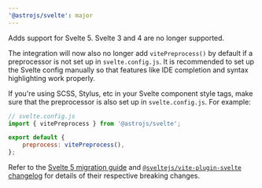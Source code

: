 ```yaml
---
'@astrojs/svelte': major
---
```


Adds support for Svelte 5. Svelte 3 and 4 are no longer supported.

The integration will now also no longer add `vitePreprocess()` by default if a preprocessor is not set up in `svelte.config.js`. It is recommended to set up the Svelte config manually so that features like IDE completion and syntax highlighting work properly.

If you're using SCSS, Stylus, etc in your Svelte component style tags, make sure that the preprocessor is also set up in `svelte.config.js`. For example:

```js
// svelte.config.js
import { vitePreprocess } from '@astrojs/svelte';

export default {
	preprocess: vitePreprocess(),
};
```

Refer to the [Svelte 5 migration guide](https://svelte.dev/docs/svelte/v5-migration-guide) and [`@sveltejs/vite-plugin-svelte` changelog](https://github.com/sveltejs/vite-plugin-svelte/blob/main/packages/vite-plugin-svelte/CHANGELOG.md#400) for details of their respective breaking changes.
